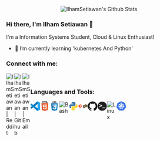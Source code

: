 <!-- List Of Websites-->
[reddit]: https://www.reddit.com/user/hatsu27
[github]: https://www.github.com/IlhamSetiawan
[gmail]: mailto:ilhamsetiawan2000@gmail.com

<p align="center">
  <img alt="IlhamSetiawan's Github Stats" src="https://github-readme-stats.vercel.app/api?username=IlhamSetiawan&show_icons=true&include_all_commits=true&hide_border=true" />
</p>

### Hi there, I'm Ilham Setiawan 👋

I'm a Information Systems Student, Cloud & Linux Enthusiast!
- 🌱 I’m currently learning 'kubernetes And Python'


### Connect with me:

[<img align="left" alt="IlhamSetiawan | Reddit" width="22px" src="https://image.flaticon.com/icons/svg/2111/2111589.svg" />][reddit]
[<img align="left" alt="IlhamSetiawan | Github" width="22px" src="https://image.flaticon.com/icons/svg/733/733553.svg" />][github]
[<img align="left" alt="IlhamSetiawan | Email" width="22px" src="https://image.flaticon.com/icons/svg/732/732200.svg" />][gmail]

<br />

### Languages and Tools:

[<img align="left" alt="Visual Studio Code" width="26px" src="https://raw.githubusercontent.com/github/explore/80688e429a7d4ef2fca1e82350fe8e3517d3494d/topics/visual-studio-code/visual-studio-code.png" />](https://www.google.com/search?&q=Visual+Studio+Code)
[<img align="left" alt="HTML5" width="26px" src="https://raw.githubusercontent.com/github/explore/80688e429a7d4ef2fca1e82350fe8e3517d3494d/topics/html/html.png" />](https://www.google.com/search?&q=HTML5)
[<img align="left" alt="CSS3" width="26px" src="https://raw.githubusercontent.com/github/explore/80688e429a7d4ef2fca1e82350fe8e3517d3494d/topics/css/css.png" />](https://www.google.com/search?&q=CSS)
[<img align="left" alt="Bash" width="26px" src="https://raw.githubusercontent.com/odb/official-bash-logo/master/assets/Logos/Icons/SVG/128x128.svg" />](https://www.google.com/search?&q=Bash)
[<img align="left" alt="Python" width="26px" src="https://raw.githubusercontent.com/PKief/vscode-material-icon-theme/master/icons/python.svg" />](https://www.google.com/search?&q=Python)
[<img align="left" alt="Git" width="26px" src="https://raw.githubusercontent.com/github/explore/80688e429a7d4ef2fca1e82350fe8e3517d3494d/topics/git/git.png" />](https://www.google.com/search?&q=Git)
[<img align="left" alt="GitHub" width="26px" src="https://raw.githubusercontent.com/github/explore/78df643247d429f6cc873026c0622819ad797942/topics/github/github.png" />](https://www.google.com/search?&q=Github)
[<img align="left" alt="Terminal" width="26px" src="https://raw.githubusercontent.com/github/explore/80688e429a7d4ef2fca1e82350fe8e3517d3494d/topics/terminal/terminal.png" />](https://www.google.com/search?&q=command+line+interface)
[<img align="left" alt="Linux" width="26px" src="https://image.flaticon.com/icons/svg/226/226772.svg" />](https://www.google.com/search?&q=Linux)
[<img align="left" alt="Kubernetes" width="26px" src="https://raw.githubusercontent.com/kubernetes/kubernetes/master/logo/logo.png" />](https://www.google.com/search?&q=Kubernetes)



<br />
<br />



